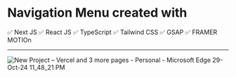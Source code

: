 # Navigation Menu created with

✅ Next JS
✅ React JS
✅ TypeScript
✅ Tailwind CSS
✅ GSAP
✅ FRAMER MOTIOn

<hr/>

![New Project – Vercel and 3 more pages - Personal - Microsoft​ Edge 29-Oct-24 11_48_21 PM](https://github.com/user-attachments/assets/60bd620a-54c2-48d5-bb6a-8110ad8b4401)

